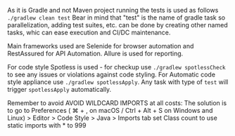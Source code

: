 As it is Gradle and not Maven project running the tests is used as follows
`./gradlew clean test` Bear in mind that "test" is the name of gradle task so parallelization,
adding test suites, etc. can be done by creating other named tasks, whic can ease
execution and CI/DC maintenance.

Main frameworks used are Selenide for browser automation and
RestAssured for API Automation.
Allure is used for reporting.

For code style Spotless is used - for checkup use `./gradlew spotlessCheck`
to see any issues or violations against code styling.
For Automatic code style appliance use `./gradlew spotlessApply`. Any task with type of `test`
will trigger `spotlessApply` automatically.

Remember to avoid AVOID WILDCARD IMPORTS at all costs:
The solution is to go to Preferences ( ⌘ + , on macOS / Ctrl + Alt + S on Windows and Linux) > Editor > Code
Style > Java > Imports tab set Class count to use static imports with * to 999 
